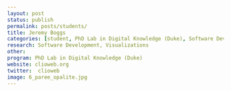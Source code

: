 ```yaml
---
layout: post
status: publish
permalink: posts/students/
title: Jeremy Boggs
categories: [student, PhD Lab in Digital Knowledge (Duke), Software Development, Visualizations]
research: Software Development, Visualizations
other: 
program: PhD Lab in Digital Knowledge (Duke)
website: clioweb.org
twitter:  clioweb
image: 6_paree_opalite.jpg
---
```

